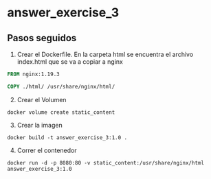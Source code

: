 # answer_exercise_3

## Pasos seguidos

1. Crear el Dockerfile. En la carpeta html se encuentra el archivo index.html que se va a copiar a nginx

```dockerfile
FROM nginx:1.19.3

COPY ./html/ /usr/share/nginx/html/
```

2. Crear el Volumen

```console
docker volume create static_content
```

3. Crear la imagen

```console
docker build -t answer_exercise_3:1.0 .
```

4. Correr el contenedor

```console
docker run -d -p 8080:80 -v static_content:/usr/share/nginx/html answer_exercise_3:1.0
```
